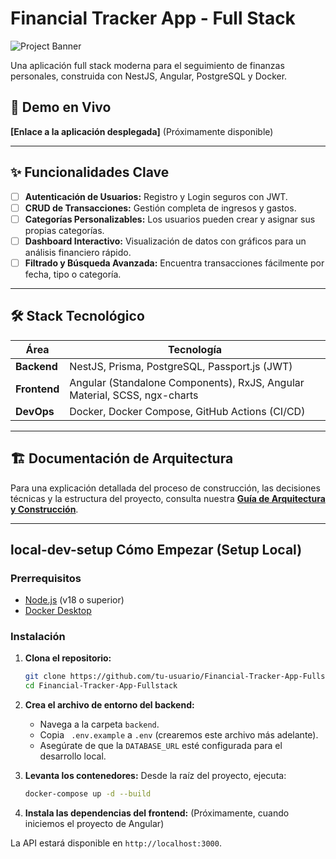 # Financial Tracker App - Full Stack

![Project Banner](URL_DEL_BANNER_AQUI) 

Una aplicación full stack moderna para el seguimiento de finanzas personales, construida con NestJS, Angular, PostgreSQL y Docker.

## 🚀 Demo en Vivo

**[Enlace a la aplicación desplegada]** (Próximamente disponible)

---

## ✨ Funcionalidades Clave

- [ ] **Autenticación de Usuarios:** Registro y Login seguros con JWT.
- [ ] **CRUD de Transacciones:** Gestión completa de ingresos y gastos.
- [ ] **Categorías Personalizables:** Los usuarios pueden crear y asignar sus propias categorías.
- [ ] **Dashboard Interactivo:** Visualización de datos con gráficos para un análisis financiero rápido.
- [ ] **Filtrado y Búsqueda Avanzada:** Encuentra transacciones fácilmente por fecha, tipo o categoría.

---

## 🛠️ Stack Tecnológico

| Área         | Tecnología                                                          |
| ------------ | ------------------------------------------------------------------- |
| **Backend**  | NestJS, Prisma, PostgreSQL, Passport.js (JWT)                       |
| **Frontend** | Angular (Standalone Components), RxJS, Angular Material, SCSS, ngx-charts |
| **DevOps**   | Docker, Docker Compose, GitHub Actions (CI/CD)                      |

---

## 🏗️ Documentación de Arquitectura

Para una explicación detallada del proceso de construcción, las decisiones técnicas y la estructura del proyecto, consulta nuestra **[Guía de Arquitectura y Construcción](./ARCHITECTURE.md)**.

---

## local-dev-setup Cómo Empezar (Setup Local)

### Prerrequisitos

- [Node.js](https://nodejs.org/) (v18 o superior)
- [Docker Desktop](https://www.docker.com/products/docker-desktop/)

### Instalación

1.  **Clona el repositorio:**

    ```bash
    git clone https://github.com/tu-usuario/Financial-Tracker-App-Fullstack.git
    cd Financial-Tracker-App-Fullstack
    ```

2.  **Crea el archivo de entorno del backend:**

    - Navega a la carpeta `backend`.
    - Copia ` .env.example` a `.env` (crearemos este archivo más adelante).
    - Asegúrate de que la `DATABASE_URL` esté configurada para el desarrollo local.

3.  **Levanta los contenedores:**
    Desde la raíz del proyecto, ejecuta:

    ```bash
    docker-compose up -d --build
    ```

4.  **Instala las dependencias del frontend:**
    (Próximamente, cuando iniciemos el proyecto de Angular)

La API estará disponible en `http://localhost:3000`.
